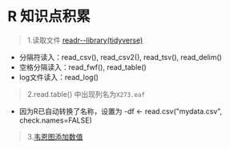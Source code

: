 # R 知识点积累
>1.读取文件 [readr--library(tidyverse)](https://blog.csdn.net/weixin_38423453/article/details/82956517)
 - 分隔符读入：read_csv(), read_csv2(), read_tsv(), read_delim()
 - 空格分隔读入：read_fwf(), read_table()
 - log文件读入：read_log()

>2.read.table()  中出现列名为`X273.eaf`
- 因为R已自动转换了名称，设置为
-df <- read.csv("mydata.csv", check.names=FALSE)

>3.[韦恩图添加数值](https://blog.csdn.net/Doris_xixi/article/details/81200089)
